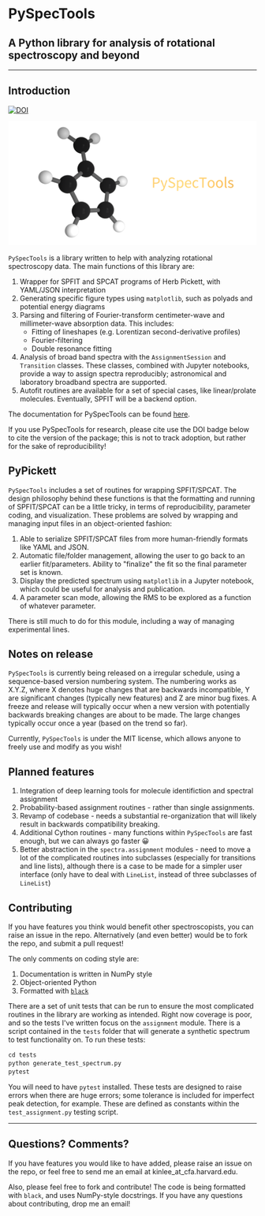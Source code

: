 # PySpecTools

## A Python library for analysis of rotational spectroscopy and beyond

---

## Introduction

[![DOI](https://zenodo.org/badge/90773952.svg)](https://zenodo.org/badge/latestdoi/90773952)

![pst-logo](docs/source/pst_logo_landscape.png)

`PySpecTools` is a library written to help with analyzing rotational
spectroscopy data. The main functions of this library are:

1. Wrapper for SPFIT and SPCAT programs of Herb Pickett, with YAML/JSON
   interpretation
2. Generating specific figure types using `matplotlib`, such as polyads and
   potential energy diagrams
3. Parsing and filtering of Fourier-transform centimeter-wave and
   millimeter-wave absorption data. This includes:
   - Fitting of lineshapes (e.g. Lorentizan second-derivative profiles)
   - Fourier-filtering
   - Double resonance fitting
4. Analysis of broad band spectra with the `AssignmentSession` and `Transition` classes.
   These classes, combined with Jupyter notebooks, provide a way to assign spectra
   reproducibly; astronomical and laboratory broadband spectra are supported.
5. Autofit routines are available for a set of special cases, like linear/prolate
   molecules. Eventually, SPFIT will be a backend option.

The documentation for PySpecTools can be found [here](https://laserkelvin.github.io/PySpecTools).

If you use PySpecTools for research, please cite use the DOI badge below to cite the version
of the package; this is not to track adoption, but rather for the sake of reproducibility!

## PyPickett

`PySpecTools` includes a set of routines for wrapping SPFIT/SPCAT. The design
philosophy behind these functions is that the formatting and running of
SPFIT/SPCAT can be a little tricky, in terms of reproducibility, parameter
coding, and visualization. These problems are solved by wrapping and managing
input files in an object-oriented fashion:

1. Able to serialize SPFIT/SPCAT files from more human-friendly formats like
   YAML and JSON.
2. Automatic file/folder management, allowing the user to go back to an earlier
   fit/parameters. Ability to "finalize" the fit so the final parameter set is
   known.
3. Display the predicted spectrum using `matplotlib` in a Jupyter notebook,
   which could be useful for analysis and publication.
4. A parameter scan mode, allowing the RMS to be explored as a function of
   whatever parameter.

There is still much to do for this module, including a way of managing experimental lines.

## Notes on release

`PySpecTools` is currently being released on a irregular schedule, using a sequence-based version numbering system.
The numbering works as X.Y.Z, where X denotes huge changes that are backwards incompatible, Y are significant changes
(typically new features) and Z are minor bug fixes. A freeze and release will typically occur when
a new version with potentially backwards breaking changes are about to be made. The large changes typically occur once a year (based on the trend so far).

Currently, `PySpecTools` is under the MIT license, which allows anyone to freely use and modify as you wish!

## Planned features

1. Integration of deep learning tools for molecule identifiction and spectral assignment
2. Probability-based assignment routines - rather than single assignments.
3. Revamp of codebase - needs a substantial re-organization that will likely result in backwards compatibility breaking.
4. Additional Cython routines - many functions within `PySpecTools` are fast enough, but we can always go faster 😀
5. Better abstraction in the `spectra.assignment` modules - need to move a lot of the complicated routines into subclasses (especially for transitions and line lists), although there is a case to be made for a simpler user interface (only have to deal with `LineList`, instead of three subclasses of `LineList`)

## Contributing

If you have features you think would benefit other spectroscopists, you can raise an issue in the repo. Alternatively (and even better) would be to fork the repo, and submit a pull request!

The only comments on coding style are: 

1. Documentation is written in NumPy style
2. Object-oriented Python
3. Formatted with [`black`](https://black.readthedocs.io/en/stable/)

There are a set of unit tests that can be run to ensure the most complicated routines in the
library are working as intended. Right now coverage is poor, and so the tests I've written
focus on the `assignment` module. There is a script contained in the `tests` folder that will
generate a synthetic spectrum to test functionality on. To run these tests:

``` python
cd tests
python generate_test_spectrum.py
pytest
```

You will need to have `pytest` installed. These tests are designed to raise errors when there
are huge errors; some tolerance is included for imperfect peak detection, for example. These
are defined as constants within the `test_assignment.py` testing script.

---

## Questions? Comments?

If you have features you would like to have added, please raise an issue on the repo, or
feel free to send me an email at kinlee_at_cfa.harvard.edu.

Also, please feel free to fork and contribute! The code is being formatted with `black`,
and uses NumPy-style docstrings. If you have any questions about contributing, drop me an
email!
